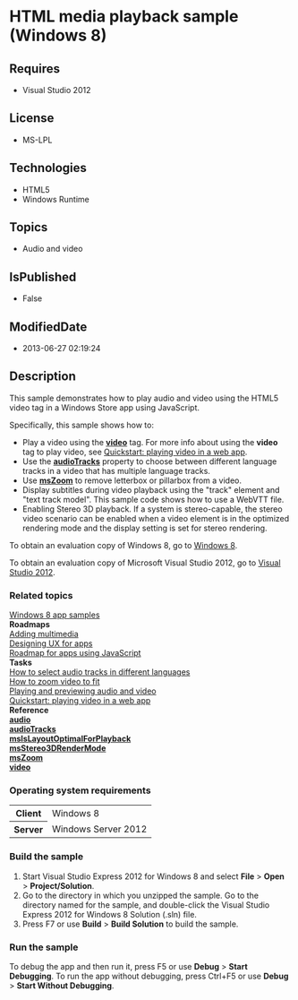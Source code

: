 # HTML media playback sample (Windows 8)
## Requires
* Visual Studio 2012
## License
* MS-LPL
## Technologies
* HTML5
* Windows Runtime
## Topics
* Audio and video
## IsPublished
* False
## ModifiedDate
* 2013-06-27 02:19:24
## Description

<div id="mainSection">
<p>This sample demonstrates how to play audio and video using the HTML5 video tag in a Windows Store app using JavaScript.
</p>
<p>Specifically, this sample shows how to: </p>
<ul>
<li>Play a video using the <a href="http://msdn.microsoft.com/library/windows/apps/hh767390">
<b>video</b></a> tag. For more info about using the <b>video</b> tag to play video, see
<a href="http://msdn.microsoft.com/library/windows/apps/hh452793">Quickstart: playing video in a web app</a>.
</li><li>Use the <a href="http://msdn.microsoft.com/library/windows/apps/hh767374"><b>audioTracks</b></a> property to choose between different language tracks in a video that has multiple language tracks.
</li><li>Use <a href="http://msdn.microsoft.com/library/windows/apps/hh465997"><b>msZoom</b></a> to remove letterbox or pillarbox from a video.
</li><li>Display subtitles during video playback using the &quot;track&quot; element and &quot;text track model&quot;. This sample code shows how to use a WebVTT file.
</li><li>Enabling Stereo 3D playback. If a system is stereo-capable, the stereo video scenario can be enabled when a video element is in the optimized rendering mode and the display setting is set for stereo rendering.
</li></ul>
<p></p>
<p>To obtain an evaluation copy of Windows&nbsp;8, go to <a href="http://go.microsoft.com/fwlink/p/?linkid=241655">
Windows&nbsp;8</a>.</p>
<p>To obtain an evaluation copy of Microsoft Visual Studio&nbsp;2012, go to <a href="http://go.microsoft.com/fwlink/p/?linkid=241656">
Visual Studio&nbsp;2012</a>.</p>
<h3><a id="related_topics"></a>Related topics</h3>
<dl><dt><a href="http://go.microsoft.com/fwlink/p/?LinkID=227694">Windows 8 app samples</a>
</dt><dt><b>Roadmaps</b> </dt><dt><a href="http://msdn.microsoft.com/library/windows/apps/hh465134">Adding multimedia</a>
</dt><dt><a href="http://msdn.microsoft.com/library/windows/apps/hh767284">Designing UX for apps</a>
</dt><dt><a href="http://msdn.microsoft.com/library/windows/apps/hh465037">Roadmap for apps using JavaScript</a>
</dt><dt><b>Tasks</b> </dt><dt><a href="http://msdn.microsoft.com/library/windows/apps/hh871378">How to select audio tracks in different languages</a>
</dt><dt><a href="http://msdn.microsoft.com/library/windows/apps/hh452807">How to zoom video to fit</a>
</dt><dt><a href="http://msdn.microsoft.com/library/windows/apps/hh452787">Playing and previewing audio and video</a>
</dt><dt><a href="http://msdn.microsoft.com/library/windows/apps/hh452793">Quickstart: playing video in a web app</a>
</dt><dt><b>Reference</b> </dt><dt><a href="http://msdn.microsoft.com/library/windows/apps/hh767373"><b>audio</b></a>
</dt><dt><a href="http://msdn.microsoft.com/library/windows/apps/hh767374"><b>audioTracks</b></a>
</dt><dt><a href="http://msdn.microsoft.com/library/windows/apps/hh465976"><b>msIsLayoutOptimalForPlayback</b></a>
</dt><dt><a href="http://msdn.microsoft.com/library/windows/apps/hh465989"><b>msStereo3DRenderMode</b></a>
</dt><dt><a href="http://msdn.microsoft.com/library/windows/apps/hh465997"><b>msZoom</b></a>
</dt><dt><a href="http://msdn.microsoft.com/library/windows/apps/hh767390"><b>video</b></a>
</dt></dl>
<h3>Operating system requirements</h3>
<table>
<tbody>
<tr>
<th>Client</th>
<td><dt>Windows&nbsp;8 </dt></td>
</tr>
<tr>
<th>Server</th>
<td><dt>Windows Server&nbsp;2012 </dt></td>
</tr>
</tbody>
</table>
<h3>Build the sample</h3>
<p></p>
<ol>
<li>Start Visual Studio Express&nbsp;2012 for Windows&nbsp;8 and select <b>File</b> &gt; <b>
Open</b> &gt; <b>Project/Solution</b>. </li><li>Go to the directory in which you unzipped the sample. Go to the directory named for the sample, and double-click the Visual Studio Express&nbsp;2012 for Windows&nbsp;8 Solution (.sln) file.
</li><li>Press F7 or use <b>Build</b> &gt; <b>Build Solution</b> to build the sample. </li></ol>
<p></p>
<h3>Run the sample</h3>
<p>To debug the app and then run it, press F5 or use <b>Debug</b> &gt; <b>Start Debugging</b>. To run the app without debugging, press Ctrl&#43;F5 or use
<b>Debug</b> &gt; <b>Start Without Debugging</b>.</p>
</div>
